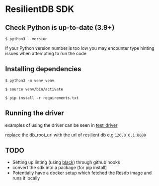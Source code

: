 # ResilientDB SDK

## Check Python is up-to-date (3.9+)
`$ python3 --version`

If your Python version number is too low you may encounter type hinting issues when attempting to run the code

## Installing dependencies
`$ python3 -m venv venv`

`$ source venv/bin/activate`

`$ pip install -r requirements.txt`

## Running the driver

examples of using the driver can be seen in [test_driver](/test_driver.py)

replace the db_root_url with the url of resilient db e.g `120.0.0.1:8080`


## TODO
- Setting up linting (using [black](https://github.com/psf/black)) through github hooks
- convert the sdk into a package (for pip install)
- Potentially have a docker setup which fetched the Resdb image and runs it locally
